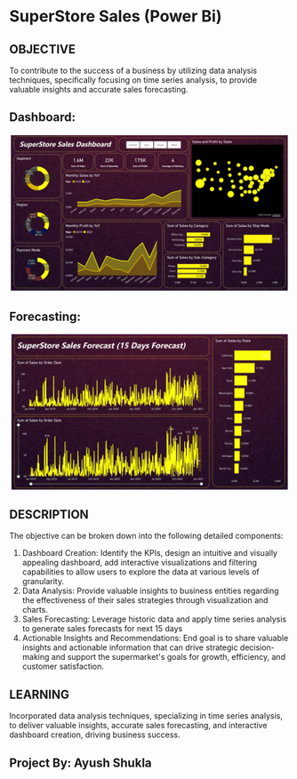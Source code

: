 # SuperStore Sales (Power Bi)

## OBJECTIVE
To contribute to the success of a business by utilizing data analysis techniques, specifically focusing on time series analysis, to provide valuable insights and accurate sales forecasting.

## Dashboard:
![Dashboard](https://github.com/i-ayush-7/SuperStore-Sales-Power-Bi-/blob/main/Sales%20Dashboard.png)

## Forecasting:
![Forecasting](https://github.com/i-ayush-7/SuperStore-Sales-Power-Bi-/blob/main/Forecasting.png)

## DESCRIPTION
The objective can be broken down into the following detailed components:
1. Dashboard Creation: Identify the KPIs, design an intuitive and visually appealing dashboard, add interactive visualizations and filtering capabilities to allow users to explore the data at various levels of granularity.
2. Data Analysis: Provide valuable insights to business entities regarding the effectiveness of their sales strategies through visualization and charts.
3. Sales Forecasting: Leverage historic data and apply time series analysis to generate sales forecasts for next 15 days
4. Actionable Insights and Recommendations: End goal is to share valuable insights and actionable information that can drive strategic decision-making and support the supermarket's goals for growth, efficiency, and customer satisfaction.

## LEARNING
Incorporated data analysis techniques, specializing in time series analysis, to deliver valuable insights, accurate sales forecasting, and interactive dashboard creation, driving business success.

## Project By: Ayush Shukla
